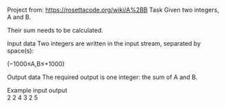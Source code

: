 Project from: https://rosettacode.org/wiki/A%2BB
Task
Given two integers,   A and B.

Their sum needs to be calculated.


Input data
Two integers are written in the input stream, separated by space(s):

(−1000≤A,B≤+1000)

Output data
The required output is one integer: the sum of A and B.


Example
input  	output  
2 2	4
3 2	5
